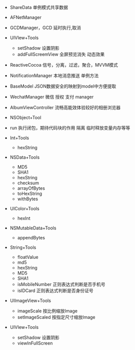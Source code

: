 * ShareData 单例模式共享数据
* AFNetManager
* GCDManager，GCD 延时执行,取消  
* UIVIew+Tools
  * setShadow 设置阴影
  * addFullScreemView 全屏预览消失 动态效果

* ReactiveCocoa 信号，分离，过滤，聚合，MVVM模式
* NotificationManager 本地消息推送 单例方法

* BaseModel JSON数据安全的映射到model中方便提取
* WechatManager 微信 授权 支付 manager
* AlbumViewController  流畅高能效体验较好的相册浏览器

* NSObject+Tool
 * run  执行闭包，期待代码块的作用 隔离 临时释放变量内存等等 

* Int+Tools
  * hexString

* NSData+Tools
  * MD5
  * SHA1
  * hexString
  * checksum
  * arrayOfBytes
  * toHexString
  * withBytes

* UIColor+Tools
  * hexInt

* NSMutableData+Tools
  * appendBytes

* String+Tools
  * floatValue
  * md5
  * hexString
  * MD5
  * SHA1
  * isMobileNumber 正则表达式判断是否手机号
  * isIDCard 正则表达式判断是否身份证号

* UIImageView+Tools
  * imageScale  按比例缩放Image
  * setImageScaled 按指定尺寸缩放Image

* UIVIew+Tools
  * setShadow 设置阴影
  * viewInFullScreen